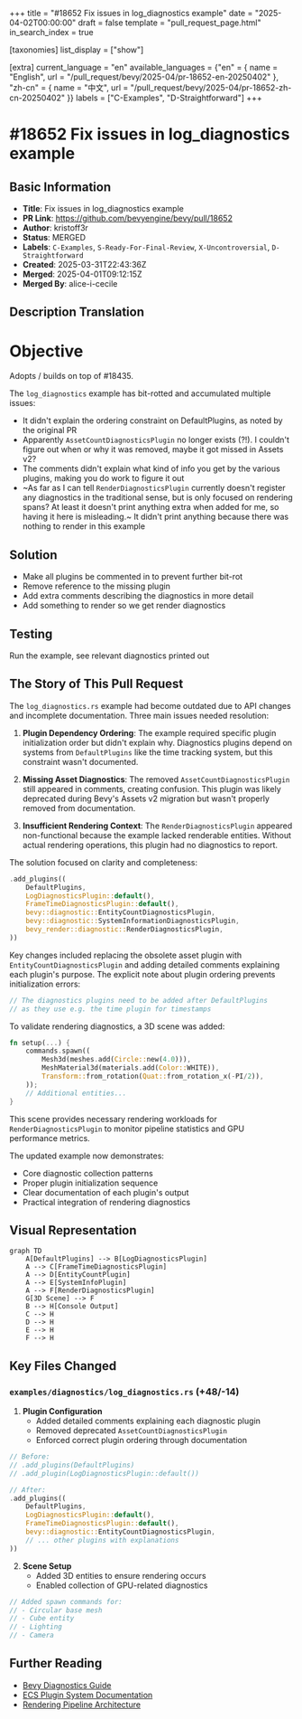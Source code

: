 +++
title = "#18652 Fix issues in log_diagnostics example"
date = "2025-04-02T00:00:00"
draft = false
template = "pull_request_page.html"
in_search_index = true

[taxonomies]
list_display = ["show"]

[extra]
current_language = "en"
available_languages = {"en" = { name = "English", url = "/pull_request/bevy/2025-04/pr-18652-en-20250402" }, "zh-cn" = { name = "中文", url = "/pull_request/bevy/2025-04/pr-18652-zh-cn-20250402" }}
labels = ["C-Examples", "D-Straightforward"]
+++

# #18652 Fix issues in log_diagnostics example

## Basic Information
- **Title**: Fix issues in log_diagnostics example
- **PR Link**: https://github.com/bevyengine/bevy/pull/18652
- **Author**: kristoff3r
- **Status**: MERGED
- **Labels**: `C-Examples`, `S-Ready-For-Final-Review`, `X-Uncontroversial`, `D-Straightforward`
- **Created**: 2025-03-31T22:43:36Z
- **Merged**: 2025-04-01T09:12:15Z
- **Merged By**: alice-i-cecile

## Description Translation
# Objective

Adopts / builds on top of #18435.

The `log_diagnostics` example has bit-rotted and accumulated multiple issues:
-  It didn't explain the ordering constraint on DefaultPlugins, as noted by the original PR
- Apparently `AssetCountDiagnosticsPlugin` no longer exists (?!). I couldn't figure out when or why it was removed, maybe it got missed in Assets v2?
- The comments didn't explain what kind of info you get by the various plugins, making you do work to figure it out
- ~As far as I can tell `RenderDiagnosticsPlugin` currently doesn't register any diagnostics in the traditional sense, but is only focused on rendering spans? At least it doesn't print anything extra when added for me, so having it here is misleading.~ It didn't print anything because there was nothing to render in this example

## Solution

- Make all plugins be commented in to prevent further bit-rot
- Remove reference to the missing plugin
- Add extra comments describing the diagnostics in more detail
- Add something to render so we get render diagnostics

## Testing

Run the example, see relevant diagnostics printed out

## The Story of This Pull Request

The `log_diagnostics.rs` example had become outdated due to API changes and incomplete documentation. Three main issues needed resolution: 

1. **Plugin Dependency Ordering**: The example required specific plugin initialization order but didn't explain why. Diagnostics plugins depend on systems from `DefaultPlugins` like the time tracking system, but this constraint wasn't documented.

2. **Missing Asset Diagnostics**: The removed `AssetCountDiagnosticsPlugin` still appeared in comments, creating confusion. This plugin was likely deprecated during Bevy's Assets v2 migration but wasn't properly removed from documentation.

3. **Insufficient Rendering Context**: The `RenderDiagnosticsPlugin` appeared non-functional because the example lacked renderable entities. Without actual rendering operations, this plugin had no diagnostics to report.

The solution focused on clarity and completeness:

```rust
.add_plugins((
    DefaultPlugins,
    LogDiagnosticsPlugin::default(),
    FrameTimeDiagnosticsPlugin::default(),
    bevy::diagnostic::EntityCountDiagnosticsPlugin,
    bevy::diagnostic::SystemInformationDiagnosticsPlugin,
    bevy_render::diagnostic::RenderDiagnosticsPlugin,
))
```
Key changes included replacing the obsolete asset plugin with `EntityCountDiagnosticsPlugin` and adding detailed comments explaining each plugin's purpose. The explicit note about plugin ordering prevents initialization errors:

```rust
// The diagnostics plugins need to be added after DefaultPlugins 
// as they use e.g. the time plugin for timestamps
```

To validate rendering diagnostics, a 3D scene was added:
```rust
fn setup(...) {
    commands.spawn((
        Mesh3d(meshes.add(Circle::new(4.0))),
        MeshMaterial3d(materials.add(Color::WHITE)),
        Transform::from_rotation(Quat::from_rotation_x(-PI/2)),
    ));
    // Additional entities...
}
```
This scene provides necessary rendering workloads for `RenderDiagnosticsPlugin` to monitor pipeline statistics and GPU performance metrics.

The updated example now demonstrates:
- Core diagnostic collection patterns
- Proper plugin initialization sequence
- Clear documentation of each plugin's output
- Practical integration of rendering diagnostics

## Visual Representation

```mermaid
graph TD
    A[DefaultPlugins] --> B[LogDiagnosticsPlugin]
    A --> C[FrameTimeDiagnosticsPlugin]
    A --> D[EntityCountPlugin]
    A --> E[SystemInfoPlugin]
    A --> F[RenderDiagnosticsPlugin]
    G[3D Scene] --> F
    B --> H[Console Output]
    C --> H
    D --> H
    E --> H
    F --> H
```

## Key Files Changed

### `examples/diagnostics/log_diagnostics.rs` (+48/-14)
1. **Plugin Configuration**
   - Added detailed comments explaining each diagnostic plugin
   - Removed deprecated `AssetCountDiagnosticsPlugin`
   - Enforced correct plugin ordering through documentation

```rust
// Before:
// .add_plugins(DefaultPlugins)
// .add_plugin(LogDiagnosticsPlugin::default())

// After:
.add_plugins((
    DefaultPlugins,
    LogDiagnosticsPlugin::default(),
    FrameTimeDiagnosticsPlugin::default(),
    bevy::diagnostic::EntityCountDiagnosticsPlugin,
    // ... other plugins with explanations
))
```

2. **Scene Setup**
   - Added 3D entities to ensure rendering occurs
   - Enabled collection of GPU-related diagnostics

```rust
// Added spawn commands for:
// - Circular base mesh
// - Cube entity
// - Lighting
// - Camera
```

## Further Reading
- [Bevy Diagnostics Guide](https://bevyengine.org/learn/book/getting-started/diagnostics/)
- [ECS Plugin System Documentation](https://docs.rs/bevy/latest/bevy/app/struct.Plugin.html)
- [Rendering Pipeline Architecture](https://bevyengine.org/learn/book/getting-started/rendering/)